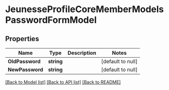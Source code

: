 # JeunesseProfileCoreMemberModelsPasswordFormModel

## Properties
Name | Type | Description | Notes
------------ | ------------- | ------------- | -------------
**OldPassword** | **string** |  | [default to null]
**NewPassword** | **string** |  | [default to null]

[[Back to Model list]](../README.md#documentation-for-models) [[Back to API list]](../README.md#documentation-for-api-endpoints) [[Back to README]](../README.md)


